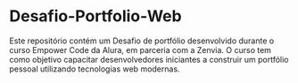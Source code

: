 # Desafio-Portfolio-Web
Este repositório contém um Desafio de portfólio desenvolvido durante o curso Empower Code da Alura, em parceria com a Zenvia. O curso tem como objetivo capacitar desenvolvedores iniciantes a construir um portfólio pessoal utilizando tecnologias web modernas.
